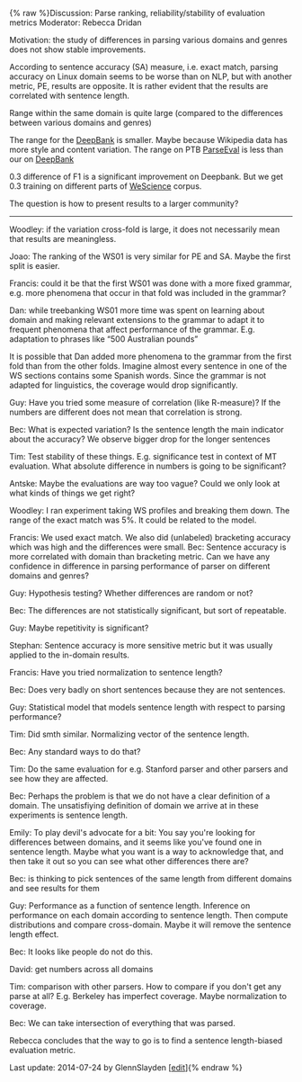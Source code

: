 {% raw %}Discussion: Parse ranking, reliability/stability of evaluation metrics
Moderator: Rebecca Dridan

Motivation: the study of differences in parsing various domains and
genres does not show stable improvements.

According to sentence accuracy (SA) measure, i.e. exact match, parsing
accuracy on Linux domain seems to be worse than on NLP, but with another
metric, PE, results are opposite. It is rather evident that the results
are correlated with sentence length.

Range within the same domain is quite large (compared to the differences
between various domains and genres)

The range for the [DeepBank](https://blog.inductorsoftware.com/docsproto/garage/DeepBank) is smaller. Maybe because
Wikipedia data has more style and content variation. The range on PTB
[ParseEval](/ParseEval) is less than our on [DeepBank](https://blog.inductorsoftware.com/docsproto/garage/DeepBank)

0.3 difference of F1 is a significant improvement on Deepbank. But we
get 0.3 training on different parts of [WeScience](https://blog.inductorsoftware.com/docsproto/garage/WeScience) corpus.

The question is how to present results to a larger community?

* * *

Woodley: if the variation cross-fold is large, it does not necessarily
mean that results are meaningless.

Joao: The ranking of the WS01 is very similar for PE and SA. Maybe the
first split is easier.

Francis: could it be that the first WS01 was done with a more fixed
grammar, e.g. more phenomena that occur in that fold was included in the
grammar?

Dan: while treebanking WS01 more time was spent on learning about domain
and making relevant extensions to the grammar to adapt it to frequent
phenomena that affect performance of the grammar. E.g. adaptation to
phrases like “500 Australian pounds”

It is possible that Dan added more phenomena to the grammar from the
first fold than from the other folds. Imagine almost every sentence in
one of the WS sections contains some Spanish words. Since the grammar is
not adapted for linguistics, the coverage would drop significantly.

Guy: Have you tried some measure of correlation (like R-measure)? If the
numbers are different does not mean that correlation is strong.

Bec: What is expected variation? Is the sentence length the main
indicator about the accuracy? We observe bigger drop for the longer
sentences

Tim: Test stability of these things. E.g. significance test in context
of MT evaluation. What absolute difference in numbers is going to be
significant?

Antske: Maybe the evaluations are way too vague? Could we only look at
what kinds of things we get right?

Woodley: I ran experiment taking WS profiles and breaking them down. The
range of the exact match was 5%. It could be related to the model.

Francis: We used exact match. We also did (unlabeled) bracketing
accuracy which was high and the differences were small. Bec: Sentence
accuracy is more correlated with domain than bracketing metric. Can we
have any confidence in difference in parsing performance of parser on
different domains and genres?

Guy: Hypothesis testing? Whether differences are random or not?

Bec: The differences are not statistically significant, but sort of
repeatable.

Guy: Maybe repetitivity is significant?

Stephan: Sentence accuracy is more sensitive metric but it was usually
applied to the in-domain results.

Francis: Have you tried normalization to sentence length?

Bec: Does very badly on short sentences because they are not sentences.

Guy: Statistical model that models sentence length with respect to
parsing performance?

Tim: Did smth similar. Normalizing vector of the sentence length.

Bec: Any standard ways to do that?

Tim: Do the same evaluation for e.g. Stanford parser and other parsers
and see how they are affected.

Bec: Perhaps the problem is that we do not have a clear definition of a
domain. The unsatisfiying definition of domain we arrive at in these
experiments is sentence length.

Emily: To play devil's advocate for a bit: You say you're looking for
differences between domains, and it seems like you've found one in
sentence length. Maybe what you want is a way to acknowledge that, and
then take it out so you can see what other differences there are?

Bec: is thinking to pick sentences of the same length from different
domains and see results for them

Guy: Performance as a function of sentence length. Inference on
performance on each domain according to sentence length. Then compute
distributions and compare cross-domain. Maybe it will remove the
sentence length effect.

Bec: It looks like people do not do this.

David: get numbers across all domains

Tim: comparison with other parsers. How to compare if you don't get any
parse at all? E.g. Berkeley has imperfect coverage. Maybe normalization
to coverage.

Bec: We can take intersection of everything that was parsed.

Rebecca concludes that the way to go is to find a sentence length-biased
evaluation metric.

Last update: 2014-07-24 by GlennSlayden [[edit](https://github.com/delph-in/docs/wiki/TomarParseRanking/_edit)]{% endraw %}